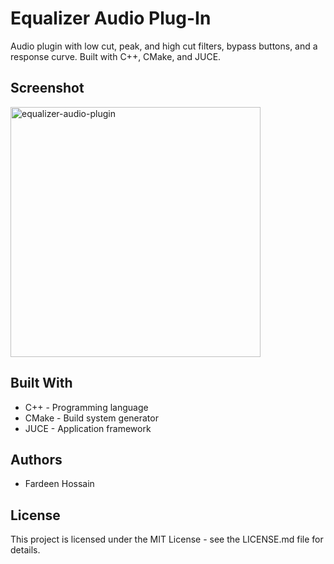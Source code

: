 # Equalizer Audio Plug-In

Audio plugin with low cut, peak, and high cut filters, bypass buttons, and a response curve. Built with C++, CMake, and JUCE.

## Screenshot

<img width="400" alt="equalizer-audio-plugin" src="https://github.com/FardeenHossain/equalizer-audio-plugin/assets/96121562/4a7e2e6b-8a9e-4cde-a89b-97102d8ef46c">

## Built With

- C++ - Programming language
- CMake - Build system generator
- JUCE - Application framework

## Authors

- Fardeen Hossain

## License

This project is licensed under the MIT License - see the LICENSE.md file for details.
